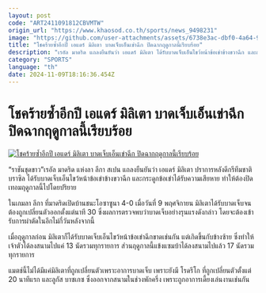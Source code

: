 ```yaml
---
layout: post
code: "ART2411091812CBVMTW"
origin_url: "https://www.khaosod.co.th/sports/news_9498231"
image: "https://github.com/user-attachments/assets/6738e3ac-dbf0-4a64-9667-1b1535324471"
title: "โชคร้ายซ้ำอีกปี เอแดร์ มิลิเตา บาดเจ็บเอ็นเข่าฉีก ปิดฉากฤดูกาลนี้เรียบร้อย"
description: "เรอัล มาดริด แถลงยืนยันว่า เอแดร์ มิลิเตา ได้รับบาดเจ็บเอ็นไขว้หน้าข้อเข่าข้างขวาฉีก และกระดูกข้อเข่าเสียหายด้วย จึงต้องปิดเทอมฤดูกาลนี้ไปโดยปริยาย"
category: "SPORTS"
language: "th"
date: 2024-11-09T18:16:36.454Z
---
```


# โชคร้ายซ้ำอีกปี เอแดร์ มิลิเตา บาดเจ็บเอ็นเข่าฉีก ปิดฉากฤดูกาลนี้เรียบร้อย

[![โชคร้ายซ้ำอีกปี เอแดร์ มิลิเตา บาดเจ็บเอ็นเข่าฉีก ปิดฉากฤดูกาลนี้เรียบร้อย](https://www.khaosod.co.th/wpapp/uploads/2024/11/2024-11-09T133551Z_56469138_UP1EKB911RQ4O_RTRMADP_3_SOCCER-SPAIN-RMA-OSA.jpg "โชคร้ายซ้ำอีกปี เอแดร์ มิลิเตา บาดเจ็บเอ็นเข่าฉีก ปิดฉากฤดูกาลนี้เรียบร้อย")](https://www.khaosod.co.th/wpapp/uploads/2024/11/2024-11-09T133551Z_56469138_UP1EKB911RQ4O_RTRMADP_3_SOCCER-SPAIN-RMA-OSA.jpg)

“ราชันชุดขาว”เรอัล มาดริด แห่งลา ลีกา สเปน แถลงยืนยันว่า เอแดร์ มิลิเตา ปราการหลังดีกรีทีมชาติบราซิล ได้รับบาดเจ็บเอ็นไขว้หน้าข้อเข่าข้างขวาฉีก และกระดูกข้อเข่าได้รับความเสียหาย ทำให้ต้องปิดเทอมฤดูกาลนี้ไปโดยปริยาย

ในเกมลา ลีกา ที่มาดริดเปิดบ้านชนะโอซาซูนา 4-0 เมื่อวันที่ 9 พฤศจิกายน มิลิเตาได้รับบาดเจ็บจนต้องถูกเปลี่ยนตัวออกตั้งแต่นาที 30 ซึ่งผลการตรวจพบว่าบาดเจ็บอย่างรุนแรงดังกล่าว โดยจะต้องเข้ารับการผ่าตัดในอีกไม่กี่วันหลังจากนี้

เมื่อฤดูกาลก่อน มิลิเตาก็ได้รับบาดเจ็บเอ็นไขว้หน้าข้อเข่าฉีกขาดเช่นกัน แต่เกิดขึ้นกับข้างซ้าย ซึ่งทำให้เจ้าตัวได้ลงสนามไปแค่ 13 นัดรวมทุกรายการ ส่วนฤดูกาลนี้แข้งแซมบ้าได้ลงสนามไปแล้ว 17 นัดรวมทุกรายการ

แมตช์นี้ไม่ได้มีแค่มิลิเตาที่ถูกเปลี่ยนตัวเพราะอาการบาดเจ็บ เพราะยังมี โรดรีโก ที่ถูกเปลี่ยนตัวตั้งแต่ 20 นาทีแรก และลูกัส บาซเกซ ซึ่งออกจากสนามในช่วงพักครึ่ง เพราะถูกอาการเดี้ยงเล่นงานเช่นกัน